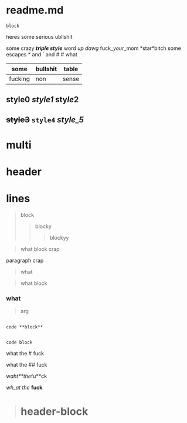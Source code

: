 # readme.md
```
block
```

heres some serious ubllshit

some crazy ***triple style*** word _up_ *dawg* fuck_*your*_mom *star\*bitch
some escapes \* and \` and \#
\# what

some | bullshit | table
---|---|---
fucking | non | sense

## style0 *style1* **sty*le*2**

## ~~style3~~ `style4` _style_5_

# multi
# header
# lines

> block
> > blocky
> > > blockyy


> what
block
crap
>

paragraph
crap
> what

> what
block
### what

> arg

```

code **block**
 ```   

 ```
 ```

```
code block
```

what the # fuck

what the ## fuck

w*aht**the*fu**ck

_wh_at the_ **fuck**

> # header-block


